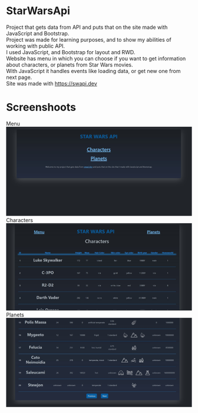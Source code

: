 # StarWarsApi
Project that gets data from API and puts that on the site made with JavaScript and Bootstrap.<br>
Project was made for learning purposes, and to show my abilities of working with public API.<br>
I used JavaScript, and Bootstrap for layout and RWD.<br>
Website has menu in which you can choose if you want to get information about characters, or planets from Star Wars movies.<br>
With JavaScript it handles events like loading data, or get new one from next page.<br>
Site was made with https://swapi.dev

# Screenshoots
Menu
![Alt text](/screenshots/menu.jpg?raw=true "menu")
Characters
![Alt text](/screenshots/characters.jpg?raw=true "characters")
Planets
![Alt text](/screenshots/planets.jpg?raw=true "planets")
